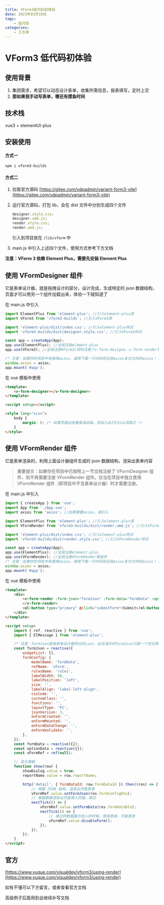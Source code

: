```yaml
---
title: VForm3低代码初体验
date: 2023年03月10日
tags:
    - 低代码
categories:
    - 三方库
---
```


# VForm3 低代码初体验

## 使用背景

1. 集团需求，希望可以动态设计表单，收集所需信息，报表填写，定时上交
2. **那如果我手动写表单，哪还有摸鱼时间**

## 技术栈

vue3 + elementUI-plus

<!-- ## 展示
![vform](https://cdn.nlark.com/yuque/0/2021/gif/12445330/1627369513020-c49a8239-8727-437c-8f8a-45ee354f91a4.gif) -->

## 安装使用

#### 方式一

`npm i vform3-builds`

#### 方式二

1. 拉取官方源码 [https://gitee.com/vdpadmin/variant-form3-vite](https://gitee.com/vdpadmin/variant-form3-vite)
2. 运行官方源码，打包 lib，会在 dist 文件中分别生成四个文件

    ```js
    designer.style.css;
    designer.umd.js;
    render.style.css;
    render.umd.js;
    ```

    引入到项目放在 `/lib/vform` 中

3. main.js 中引入上述四个文件，使用方式参考下方文档

**注意：VForm 3 依赖 Element Plus，需要先安装 Element Plus**

## 使用 VFormDesigner 组件

它是表单设计器，就是拖拽设计的部分，设计完成，生成特定的 json 数据结构，页面才可以用另一个组件加载出来，体验一下就知道了

在 main.js 中引入

```js
import ElementPlus from 'element-plus'; //引入element-plus库
import VForm3 from 'vform3-builds'; //引入VForm3库

import 'element-plus/dist/index.css'; //引入element-plus样式
import 'vform3-builds/dist/designer.style.css'; //引入VForm3样式

const app = createApp(App);
app.use(ElementPlus); //全局注册element-plus
app.use(VForm3); //全局注册VForm3(同时注册了v-form-designe、v-form-render等组件)

/* 注意：如果你的项目中有使用axios，请用下面一行代码将全局axios复位为你的axios！！ */
window.axios = axios;
app.mount('#app');
```

在 vue 模板中使用

```html
<template>
    <v-form-designer></v-form-designer>
</template>

<script setup></script>

<style lang="scss">
    body {
        margin: 0; /* 如果页面出现垂直滚动条，则加入此行CSS以消除之 */
    }
</style>
```

## 使用 VFormRender 组件

它是表单渲染的，利用上面设计器组件生成的 json 数据结构，渲染出表单内容

> 重要提示：如果你在项目中已按照上一节文档注册了 VFormDesigner 组件，则不再需要注册 VFormRender 组件。仅当在项目中独立使用 VFormRender 组件（即项目中不含表单设计器）时才需要注册。

在 main.js 中引入

```js
import { createApp } from 'vue';
import App from './App.vue';
import axios from 'axios'; //如果需要axios，请引入

import ElementPlus from 'element-plus'; //引入element-plus库
import VFormRender from 'vform3-builds/dist/render.umd.js'; //引入VFormRender组件

import 'element-plus/dist/index.css'; //引入element-plus样式
import 'vform3-builds/dist/render.style.css'; //引入VFormRender样式

const app = createApp(App);
app.use(ElementPlus); //全局注册element-plus
app.use(VFormRender); //全局注册VFormRender等组件
/* 注意：如果你的项目中有使用axios，请用下面一行代码将全局axios复位为你的axios！！ */
window.axios = axios;
app.mount('#app');
```

在 vue 模板中使用

```html
<template>
    <div>
        <v-form-render :form-json="formJson" :form-data="formData" :option-data="optionData" ref="vFormRef">
        </v-form-render>
        <el-button type="primary" @click="submitForm">Submit</el-button>
    </div>
</template>

<script setup>
    import { ref, reactive } from 'vue';
    import { ElMessage } from 'element-plus';

    /* 注意：formJson是指表单设计器导出的json，此处演示的formJson只是一个空白表单json！！ */
    const formJson = reactive({
        widgetList: [],
        formConfig: {
            modelName: 'formData',
            refName: 'vForm',
            rulesName: 'rules',
            labelWidth: 80,
            labelPosition: 'left',
            size: '',
            labelAlign: 'label-left-align',
            cssCode: '',
            customClass: '',
            functions: '',
            layoutType: 'PC',
            jsonVersion: 3,
            onFormCreated: '',
            onFormMounted: '',
            onFormDataChange: '',
            onFormValidate: '',
        },
    });
    const formData = reactive({});
    const optionData = reactive({});
    const vFormRef = ref(null);

    // 显示弹框
    function show(row) {
        showDialog.value = true;
        reportName.value = row.reportName;

        http('detail', { formDataId: row.formDataId }).then((res) => {
            // 根据 JSON 结构，渲染出页面表单
            vFormRef.value.setFormJson(res.formConfigDto);
            // 根据数据渲染出页面填入的值，填过
            nextTick(() => {
                vFormRef.value.setFormData(res.formDataDto);
                nextTick(() => {
                    // 填过的数据展示给人的时候，禁用表单，不能更改
                    vFormRef.value.disableForm();
                });
            });
        });
    }
</script>
```

## 官方

[https://www.yuque.com/visualdev/vform3/using-render](https://www.yuque.com/visualdev/vform3/using-render)

如有不懂可以下方留言，或者查看官方文档

高级例子后面用到会继续补写文档
